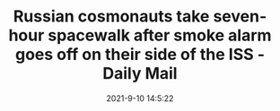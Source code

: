 ---
"title": "Russian cosmonauts take seven-hour spacewalk after smoke alarm goes off on their side of the ISS - Daily Mail"
"date": "2021-9-10 14:5:22"
"feed_name": "GOOGLENEWS"
"feed_website": "https://news.google.com/search?q=drilling%2Bincident&hl=en-US&gl=US&ceid=US:en"
"feed_rss": "https://news.google.com/rss/search?q=drilling%2Bincident&hl=en-US&gl=US&ceid=US:en"
"link": "https://www.dailymail.co.uk/news/article-9973005/Smoke-alarm-goes-ISS-astronauts-smell-burning.html"
"file": "_posts/9e3ec67974c001e06cae1c6c2bf9c1d6b6482dfd.md"
"accident": "0"
"drilling": "0"
---
